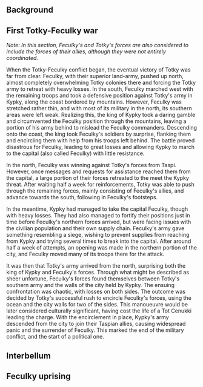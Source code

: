 ## Background

## First Totky-Feculky war

*Note: In this section, Feculky's and Totky's forces are also considered to include the forces of their allies, although they were not entirely coordinated.*

When the Totky-Feculky conflict began, the eventual victory of Totky was far from clear. Feculky, with their superior land-army, pushed up north, almost completely overwhelming Totky colonies there and forcing the Totky army to retreat with heavy losses. In the south, Feculky marched west with the remaining troops and took a defensive position against Totky's army in Kypky, along the coast bordered by mountains. However, Feculky was stretched rather thin, and with most of its military in the north, its southern areas were left weak. Realizing this, the king of Kypky took a daring gamble and circumvented the Feculky position through the mountains, leaving a portion of his army behind to mislead the Feculky commanders. Descending onto the coast, the king took Feculky's soldiers by surprise, flanking them and encircling them with help from his troops left behind. The battle proved disastrous for Feculky, leading to great losses and allowing Kypky to march to the capital (also called Feculky) with little resistance. 

In the north, Feculky was winning against Totky's forces from Taspi. However, once messages and requests for assistance reached them from the capital, a large portion of their forces retreated to the meet the Kypky threat. After waiting half a week for reinforcements, Totky was able to push through the remaining forces, mainly consisting of Feculky's allies, and advance towards the south, following in Feculky's footsteps.

In the meantime, Kypky had managed to take the capital Feculky, though with heavy losses. They had also managed to fortify their positions just in time before Feculky's northern forces arrived, but were facing issues with the civilian population and their own supply chain. Feculky's army gave something resembling a siege, wishing to prevent supplies from reaching from Kypky and trying several times to break into the capital. After around half a week of attempts, an opening was made in the northern portion of the city, and Feculky moved many of its troops there for the attack.

It was then that Totky's army arrived from the north, surprising both the king of Kypky and Feculky's forces. Through what might be described as sheer unfortune, Feculky's forces found themselves between Totky's southern army and the walls of the city held by Kypky. The ensuing confrontation was chaotic, with losses on both sides. The outcome was decided by Totky's successful rush to encircle Feculky's forces, using the ocean and the city walls for two of the sides. This manoueuvre would be later considered culturally significant, having cost the life of a Tot Cenukki leading the charge. With the encirclement in place, Kypky's army descended from the city to join their Taspian allies, causing widespread panic and the surrender of Feculky. This marked the end of the military conflict, and the start of a political one.

## Interbellum

## Feculky uprising